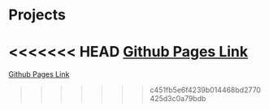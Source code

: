 # Projects
<<<<<<< HEAD
[Github Pages Link](https://bohdan186.github.io/courses/)
=======
[Github Pages Link](https://bohdan186.github.io/courses/)
>>>>>>> c451fb5e6f4239b014468bd2770425d3c0a79bdb
